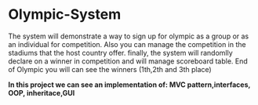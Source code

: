 # Olympic-System

The system will demonstrate a way to sign up for olympic as a group or as an individual for competition.
Also you can manage the competition in the stadiums that the host country offer.
finally, the system will randomlly declare on a winner in competition and will manage scoreboard table.
End of Olympic you will can see the winners (1th,2th and 3th place)

**In this project we can see an implementation of: MVC pattern,interfaces, OOP, inheritace,GUI**
